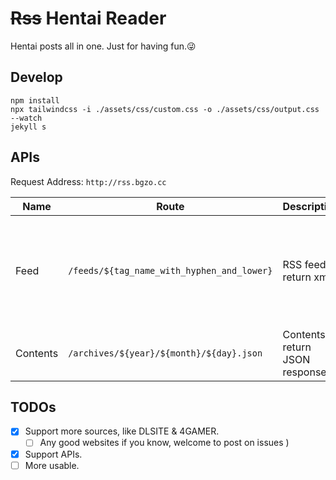 # ~~Rss~~ Hentai Reader

Hentai posts all in one. Just for having fun.😜

## Develop

```shell
npm install
npx tailwindcss -i ./assets/css/custom.css -o ./assets/css/output.css --watch
jekyll s
```

## APIs

Request Address: `http://rss.bgzo.cc`

| Name | Route | Description | Method | Note |
|-------|------|------|------|------|
| Feed  | `/feeds/${tag_name_with_hyphen_and_lower}` | RSS feed, return xml | `GET` | `${tag_name_with_slash_and_lower}` is the url string handle by `lower()` and hyphen(`-`). <br/>For example, we have a `DLsite Game Ranking.xml` file in server, then the correct full url address will be `http://rss.bgzo.cc/feeds/alsite-game-ranking.xml`; |
| Contents | `/archives/${year}/${month}/${day}.json` | Contents, return JSON response | `GET` | **NOTE**: The timezone of response is GMT, format it whatever you want |

## TODOs

- [x] Support more sources, like DLSITE & 4GAMER.
  - [ ] Any good websites if you know, welcome to post on issues )
- [x] Support APIs.
- [ ] More usable.